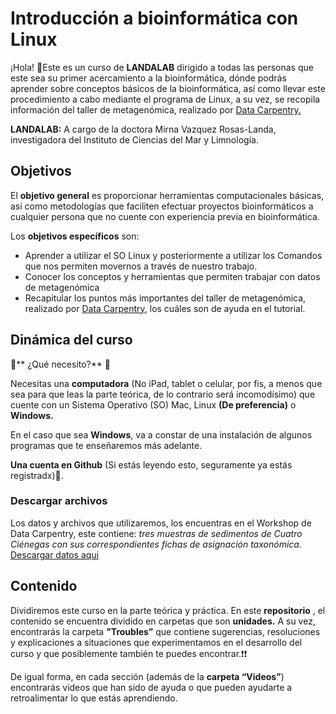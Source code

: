 # Introducción a bioinformática con Linux
¡Hola! 👋Este es un curso de **LANDALAB**  dirigido a todas las personas que este sea su primer acercamiento a la bioinformática, dónde podrás aprender sobre conceptos básicos de la bioinformática, así como llevar este procedimiento a cabo mediante el programa de Linux, a su vez, se recopila información del taller de metagenómica, realizado por [Data Carpentry.](https://carpentries-lab.github.io/metagenomics-workshop/)

**LANDALAB:** A cargo de la doctora Mirna Vazquez Rosas-Landa, investigadora del Instituto de Ciencias del Mar y Limnología.

## Objetivos

El **objetivo general** es  proporcionar herramientas computacionales básicas, así como metodologías que faciliten efectuar proyectos bioinformáticos a cualquier  persona que no cuente con experiencia previa en bioinformática.

Los **objetivos específicos** son:

* Aprender a utilizar el SO Linux y posteriormente a utilizar los Comandos que nos permiten movernos a través de nuestro trabajo.
* Conocer los conceptos y herramientas que permiten trabajar con datos de metagenómica 
* Recapitular los puntos más importantes del taller de metagenómica, realizado por [Data Carpentry](https://carpentries-lab.github.io/metagenomics-workshop/), los cuáles son de ayuda en el tutorial.

## Dinámica del curso

👀** ¿Qué necesito?** 👀

Necesitas una **computadora** (No iPad, tablet o celular, por fis, a menos que sea para que leas la parte teórica, de lo contrario será incomodísimo) que cuente con un Sistema Operativo (SO)  Mac, Linux **(De preferencia)** o **Windows.**

En el caso que sea **Windows**, va a constar de una instalación de algunos programas que te enseñaremos más adelante.

**Una cuenta en Github** (Si estás leyendo esto, seguramente ya estás registradx)🤪.

### Descargar archivos 

Los datos y archivos que utilizaremos, los encuentras en el Workshop de Data Carpentry, este contiene: *tres muestras de sedimentos de Cuatro Ciénegas con sus correspondientes fichas de asignación taxonómica.*  [Descargar datos aqui](https://zenodo.org/records/7010950)


## Contenido
 
 Dividiremos este curso en la parte teórica y práctica. En este **repositorio** , el contenido se encuentra dividido en carpetas que son **unidades.**
A su vez, encontrarás la carpeta **"Troubles”** que contiene sugerencias, resoluciones y explicaciones a situaciones que experimentamos en el desarrollo del curso y que posiblemente también te puedes encontrar.❗❗

De igual forma, en cada sección (además de la **carpeta “Videos”**)  encontrarás videos que han sido de ayuda  o que pueden ayudarte a retroalimentar lo que estás aprendiendo.


